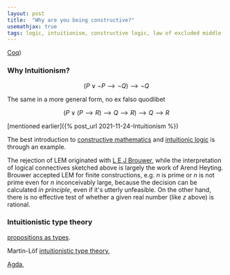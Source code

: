 ```yaml
---
layout: post
title:  "Why are you being constructive?"
usemathjax: true 
tags: logic, intuitionism, constructive logic, law of excluded middle
---
```


[Coq](https://coq.inria.fr)) 

### Why Intuitionism?

$$ (P ∨ ¬P ⟶ ¬Q) ⟶ ¬Q $$

The same in a more general form, no ex falso quodlibet

$$ (P ∨ (P⟶R) ⟶ Q ⟶ R) ⟶ Q ⟶ R $$

[mentioned earlier]({% post_url 2021-11-24-Intuitionism %})



The best introduction to [constructive mathematics](https://plato.stanford.edu/entries/mathematics-constructive/)
 and [intuitionic logic](https://plato.stanford.edu/entries/logic-intuitionistic/) is through an example.



The rejection of LEM originated with [L E J Brouwer](https://plato.stanford.edu/entries/brouwer/), while the interpretation of logical connectives sketched above is largely the work of Arend Heyting. Brouwer accepted LEM for finite constructions, e.g. $n$ is prime or $n$ is not prime even for $n$ inconceivably large, because the decision can be calculated *in principle*, even if it's utterly unfeasible. On the other hand, there is no effective test of whether a given real number (like $z$ above) is rational. 


### Intuitionistic type theory

[propositions as types](https://plato.stanford.edu/entries/type-theory-intuitionistic/#PropType).


Martin-Löf [intuitionistic type theory](https://plato.stanford.edu/entries/type-theory-intuitionistic/),

[Agda](https://wiki.portal.chalmers.se/agda/pmwiki.php),







